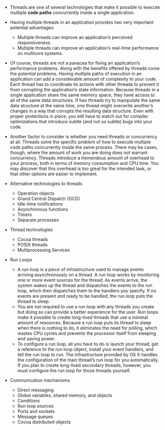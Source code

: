 
- Threads are one of several technologies that make it possible to execute multiple **code paths** concurrently inside a single application.

- Having multiple threads in an application provides two very important potential advantages:
	- Multiple threads can improve an application’s perceived responsiveness.
	- Multiple threads can improve an application’s real-time performance on multicore systems.

- Of course, threads are not a panacea for fixing an application’s performance problems. Along with the benefits offered by threads come the potential problems. Having multiple paths of execution in an application can add a considerable amount of complexity to your code. Each thread has to coordinate its actions with other threads to prevent it from corrupting the application’s state information. Because threads in a single application share the same memory space, they have access to all of the same data structures. If two threads try to manipulate the same data structure at the same time, one thread might overwrite another’s changes in a way that corrupts the resulting data structure. Even with proper protections in place, you still have to watch out for compiler optimizations that introduce subtle (and not so subtle) bugs into your code.

- Another factor to consider is whether you need threads or concurrency at all. Threads solve the specific problem of how to execute multiple code paths concurrently inside the same process. There may be cases, though, where the amount of work you are doing does not warrant concurrency. Threads introduce a tremendous amount of overhead to your process, both in terms of memory consumption and CPU time. You may discover that this overhead is too great for the intended task, or that other options are easier to implement.

- Alternative technologies to threads
	- Operation objects
	- Grand Central Dispatch (GCD)
	- Idle-time notifications
	- Asynchronous functions
	- Timers
	- Separate processes

- Thread technologies
	- Cocoa threads
	- POSIX threads
	- Multiprocessing Services

- Run Loops
	- A run loop is a piece of infrastructure used to manage events arriving asynchronously on a thread. A run loop works by monitoring one or more event sources for the thread. As events arrive, the system wakes up the thread and dispatches the events to the run loop, which then dispatches them to the handlers you specify. If no events are present and ready to be handled, the run loop puts the thread to sleep.
	- You are not required to use a run loop with any threads you create but doing so can provide a better experience for the user. Run loops make it possible to create long-lived threads that use a minimal amount of resources. Because a run loop puts its thread to sleep when there is nothing to do, it eliminates the need for polling, which wastes CPU cycles and prevents the processor itself from sleeping and saving power.
	- To configure a run loop, all you have to do is launch your thread, get a reference to the run loop object, install your event handlers, and tell the run loop to run. The infrastructure provided by OS X handles the configuration of the main thread’s run loop for you automatically. If you plan to create long-lived secondary threads, however, you must configure the run loop for those threads yourself.

- Communication mechanisms
	- Direct messaging
	- Global variables, shared memory, and objects
	- Conditions
	- Run loop sources
	- Ports and sockets
	- Message queues
	- Cocoa distributed objects
